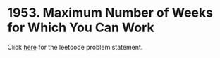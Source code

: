 # 1953. Maximum Number of Weeks for Which You Can Work
Click [here](https://leetcode.com/problems/maximum-number-of-weeks-for-which-you-can-work/) for the leetcode problem statement.
